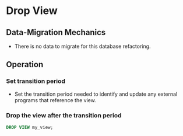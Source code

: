 # Drop View

## Data-Migration Mechanics
- There is no data to migrate for this database refactoring.

## Operation
### Set transition period
- Set the transition period needed to identify and update any external programs that reference the view.

### Drop the view after the transition period
```sql
DROP VIEW my_view;
```
